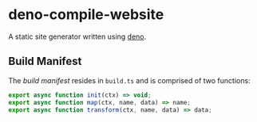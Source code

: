 # deno-compile-website

A static site generator written using [deno](https://deno.land/).

## Build Manifest

The *build manifest* resides in `build.ts` and is comprised of two functions:

```typescript
export async function init(ctx) => void;
export async function map(ctx, name, data) => name;
export async function transform(ctx, name, data) => data;
```
